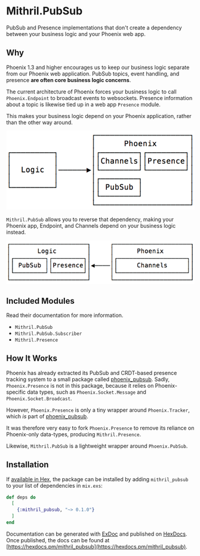 # Mithril.PubSub

PubSub and Presence implementations that don't create a dependency between your
business logic and your Phoenix web app.

## Why

Phoenix 1.3 and higher encourages us to keep our business logic separate from our
Phoenix web application. PubSub topics, event handling, and presence **are often 
core business logic concerns**.

The current architecture of Phoenix forces your business logic to call 
`Phoenix.Endpoint` to broadcast events to websockets. Presence information about
a topic is likewise tied up in a web app `Presence` module.

This makes your business logic depend on your Phoenix application, rather
than the other way around.

![Logic depends on Phoenix](assets/phoenix_dependency.png)

`Mithril.PubSub` allows you to reverse that dependency, making your
Phoenix app, Endpoint, and Channels depend on your business logic instead.

![Phoenix depends on Logic](assets/logic_dependency.png)

## Included Modules

Read their documentation for more information.

- `Mithril.PubSub`
- `Mithril.PubSub.Subscriber`
- `Mithril.Presence`

## How It Works

Phoenix has already extracted its PubSub and CRDT-based presence tracking 
system to a small package called [phoenix_pubsub][pp]. Sadly, 
`Phoenix.Presence` is not in this package, because it relies on 
Phoenix-specific data types, such as `Phoenix.Socket.Message` and 
`Phoenix.Socket.Broadcast`.

However, `Phoenix.Presence` is only a tiny wrapper around `Phoenix.Tracker`,
which _is_ part of [phoenix_pubsub][pp].

It was therefore very easy to fork `Phoenix.Presence` to remove its reliance
on Phoenix-only data-types, producing `Mithril.Presence`.

Likewise, `Mithril.PubSub` is a lightweight wrapper around `Phoenix.PubSub`.

## Installation

If [available in Hex](https://hex.pm/docs/publish), the package can be installed
by adding `mithril_pubsub` to your list of dependencies in `mix.exs`:

```elixir
def deps do
  [
    {:mithril_pubsub, "~> 0.1.0"}
  ]
end
```

Documentation can be generated with [ExDoc](https://github.com/elixir-lang/ex_doc)
and published on [HexDocs](https://hexdocs.pm). Once published, the docs can
be found at [https://hexdocs.pm/mithril_pubsub](https://hexdocs.pm/mithril_pubsub).

[pp]: https://hexdocs.pm/phoenix_pubsub